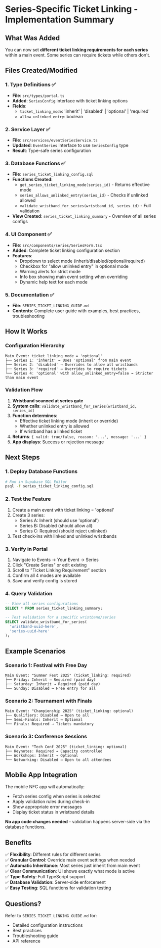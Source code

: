 # Series-Specific Ticket Linking - Implementation Summary

## What Was Added

You can now set **different ticket linking requirements for each series** within a main event. Some series can require tickets while others don't.

## Files Created/Modified

### 1. **Type Definitions** ✅
- **File**: `src/types/portal.ts`
- **Added**: `SeriesConfig` interface with ticket linking options
- **Fields**:
  - `ticket_linking_mode`: 'inherit' | 'disabled' | 'optional' | 'required'
  - `allow_unlinked_entry`: boolean

### 2. **Service Layer** ✅
- **File**: `src/services/eventSeriesService.ts`
- **Updated**: `EventSeries` interface to use `SeriesConfig` type
- **Result**: Type-safe series configuration

### 3. **Database Functions** ✅
- **File**: `series_ticket_linking_config.sql`
- **Functions Created**:
  - `get_series_ticket_linking_mode(series_id)` - Returns effective mode
  - `series_allows_unlinked_entry(series_id)` - Checks if unlinked allowed
  - `validate_wristband_for_series(wristband_id, series_id)` - Full validation
- **View Created**: `series_ticket_linking_summary` - Overview of all series configs

### 4. **UI Component** ✅
- **File**: `src/components/series/SeriesForm.tsx`
- **Added**: Complete ticket linking configuration section
- **Features**:
  - Dropdown to select mode (inherit/disabled/optional/required)
  - Checkbox for "allow unlinked entry" in optional mode
  - Warning alerts for strict mode
  - Info box showing main event setting when overriding
  - Dynamic help text for each mode

### 5. **Documentation** ✅
- **File**: `SERIES_TICKET_LINKING_GUIDE.md`
- **Contents**: Complete user guide with examples, best practices, troubleshooting

## How It Works

### Configuration Hierarchy

```
Main Event: ticket_linking_mode = 'optional'
├── Series 1: 'inherit' → Uses 'optional' from main event
├── Series 2: 'disabled' → Overrides to allow all wristbands
├── Series 3: 'required' → Overrides to require tickets
└── Series 4: 'optional' with allow_unlinked_entry=false → Stricter than main event
```

### Validation Flow

1. **Wristband scanned at series gate**
2. **System calls**: `validate_wristband_for_series(wristband_id, series_id)`
3. **Function determines**:
   - Effective ticket linking mode (inherit or override)
   - Whether unlinked entry is allowed
   - If wristband has a linked ticket
4. **Returns**: `{ valid: true/false, reason: '...', message: '...' }`
5. **App displays**: Success or rejection message

## Next Steps

### 1. Deploy Database Functions
```bash
# Run in Supabase SQL Editor
psql -f series_ticket_linking_config.sql
```

### 2. Test the Feature
1. Create a main event with ticket linking = 'optional'
2. Create 3 series:
   - Series A: Inherit (should use 'optional')
   - Series B: Disabled (should allow all)
   - Series C: Required (should reject unlinked)
3. Test check-ins with linked and unlinked wristbands

### 3. Verify in Portal
1. Navigate to Events → Your Event → Series
2. Click "Create Series" or edit existing
3. Scroll to "Ticket Linking Requirement" section
4. Confirm all 4 modes are available
5. Save and verify config is stored

### 4. Query Validation
```sql
-- View all series configurations
SELECT * FROM series_ticket_linking_summary;

-- Test validation for a specific wristband/series
SELECT validate_wristband_for_series(
  'wristband-uuid-here',
  'series-uuid-here'
);
```

## Example Scenarios

### Scenario 1: Festival with Free Day
```
Main Event: "Summer Fest 2025" (ticket_linking: required)
├── Friday: Inherit → Required (paid day)
├── Saturday: Inherit → Required (paid day)
└── Sunday: Disabled → Free entry for all
```

### Scenario 2: Tournament with Finals
```
Main Event: "Championship 2025" (ticket_linking: optional)
├── Qualifiers: Disabled → Open to all
├── Semi-Finals: Inherit → Optional
└── Finals: Required → Tickets mandatory
```

### Scenario 3: Conference Sessions
```
Main Event: "Tech Conf 2025" (ticket_linking: optional)
├── Keynotes: Required → Capacity controlled
├── Workshops: Inherit → Optional
└── Networking: Disabled → Open to all attendees
```

## Mobile App Integration

The mobile NFC app will automatically:
- Fetch series config when series is selected
- Apply validation rules during check-in
- Show appropriate error messages
- Display ticket status in wristband details

**No app code changes needed** - validation happens server-side via the database functions.

## Benefits

✅ **Flexibility**: Different rules for different series  
✅ **Granular Control**: Override main event settings when needed  
✅ **Automatic Inheritance**: Most series just inherit from main event  
✅ **Clear Communication**: UI shows exactly what mode is active  
✅ **Type Safety**: Full TypeScript support  
✅ **Database Validation**: Server-side enforcement  
✅ **Easy Testing**: SQL functions for validation testing  

## Questions?

Refer to `SERIES_TICKET_LINKING_GUIDE.md` for:
- Detailed configuration instructions
- Best practices
- Troubleshooting guide
- API reference
